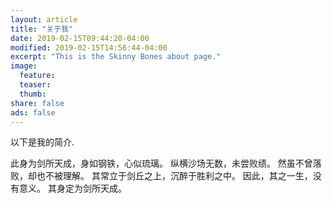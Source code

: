```yaml
---
layout: article
title: "关于我"
date: 2019-02-15T09:44:20-04:00
modified: 2019-02-15T14:56:44-04:00
excerpt: "This is the Skinny Bones about page."
image:
  feature:
  teaser:
  thumb:
share: false
ads: false
---
```


以下是我的简介.

此身为剑所天成，身如钢铁，心似琉璃。
纵横沙场无数，未尝败绩。
然虽不曾落败，却也不被理解。
其常立于剑丘之上，沉醉于胜利之中。
因此，其之一生，没有意义。
其身定为剑所天成。